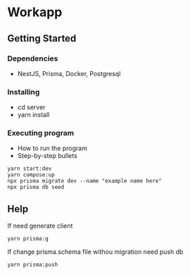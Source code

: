 # Workapp

## Getting Started

### Dependencies

* NestJS, Prisma, Docker, Postgresql

### Installing

* cd server
* yarn install

### Executing program

* How to run the program
* Step-by-step bullets
```
yarn start:dev
yarn compose:up
npx prisma migrate dev --name "example name here"
npx prisma db seed
```

## Help

If need generate client 
```
yarn prisma:g
```

If change prisma.schema file withou migration need push db
```
yarn prisma:push
```
